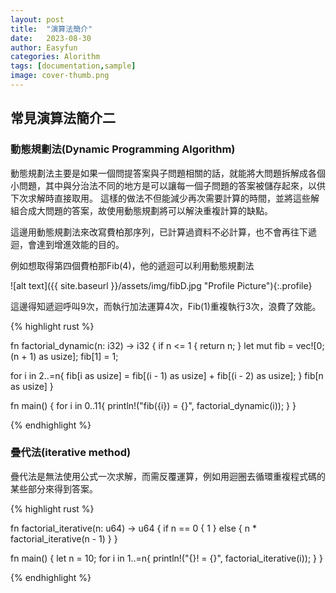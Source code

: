 ```yaml
---
layout: post
title:  "演算法簡介"
date:   2023-08-30
author: Easyfun
categories: Alorithm
tags: [documentation,sample]
image: cover-thumb.png
---
```


## 常見演算法簡介二

### 動態規劃法(Dynamic Programming Algorithm)

動態規劃法主要是如果一個問提答案與子問題相關的話，就能將大問題拆解成各個小問題，其中與分治法不同的地方是可以讓每一個子問題的答案被儲存起來，以供下次求解時直接取用。
這樣的做法不但能減少再次需要計算的時間，並將這些解組合成大問題的答案，故使用動態規劃將可以解決重複計算的缺點。

這邊用動態規劃法來改寫費柏那序列，已計算過資料不必計算，也不會再往下遞迴，會達到增進效能的目的。

例如想取得第四個費柏那Fib(4)，他的遞迴可以利用動態規劃法

![alt text]({{ site.baseurl }}/assets/img/fibD.jpg "Profile Picture"){:.profile}

這邊得知遞迴呼叫9次，而執行加法運算4次，Fib(1)重複執行3次，浪費了效能。

{% highlight rust %}

fn factorial_dynamic(n: i32) -> i32 {
  if n <= 1 {
        return n;
  }
  let mut fib = vec![0; (n + 1) as usize];
  fib[1] = 1;

  for i in 2..=n{
    fib[i as usize] = fib[(i - 1) as usize] + fib[(i - 2) as usize];
  }
  fib[n as usize]
}

fn main() {
  for i in 0..11{
    println!("fib({i}) = {}", factorial_dynamic(i));
  }
}

{% endhighlight %}

### 疊代法(iterative method)

疊代法是無法使用公式一次求解，而需反覆運算，例如用迴圈去循環重複程式碼的某些部分來得到答案。

{% highlight rust %}

fn factorial_iterative(n: u64) -> u64 {
  if n == 0 {
    1
  } else {
    n * factorial_iterative(n - 1)
  }
}

fn main() {
  let n = 10;
  for i in 1..=n{
    println!("{}! = {}", factorial_iterative(i));
  }
}

{% endhighlight %}


